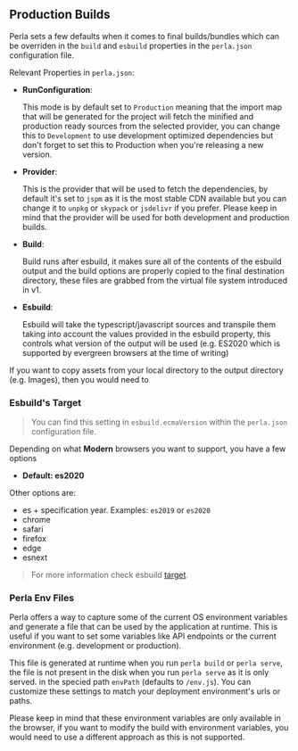 [target]: https://esbuild.github.io/api/#target
[development]: /#/v1/docs/features/development?id=environment-variable-support

## Production Builds

Perla sets a few defaults when it comes to final builds/bundles which can be overriden in the `build` and `esbuild` properties in the `perla.json` configuration file.

Relevant Properties in `perla.json`:

- **RunConfiguration**:

  This mode is by default set to `Production` meaning that the import map that will be generated for the project will fetch the minified and production ready sources from the selected provider, you can change this to `Development` to use development optimized dependencies but don't forget to set this to Production when you're releasing a new version.

- **Provider**:

  This is the provider that will be used to fetch the dependencies, by default it's set to `jspm` as it is the most stable CDN available but you can change it to `unpkg` or `skypack` or `jsdelivr` if you prefer. Please keep in mind that the provider will be used for both development and production builds.

- **Build**:

  Build runs after esbuild, it makes sure all of the contents of the esbuild output and the build options are properly copied to the final destination directory, these files are grabbed from the virtual file system introduced in v1.

- **Esbuild**:

  Esbuild will take the typescript/javascript sources and transpile them taking into account the values provided in the esbuild property, this controls what version of the output will be used (e.g. ES2020 which is supported by evergreen browsers at the time of writing)

If you want to copy assets from your local directory to the output directory (e.g. Images), then you would need to

### Esbuild's Target

> You can find this setting in `esbuild.ecmaVersion` within the `perla.json` configuration file.

Depending on what **Modern** browsers you want to support, you have a few options

- **Default: es2020**

Other options are:

- es + specification year. Examples: `es2019` or `es2020`
- chrome
- safari
- firefox
- edge
- esnext

> For more information check esbuild [target].

### Perla Env Files

Perla offers a way to capture some of the current OS environment variables and generate a file that can be used by the application at runtime. This is useful if you want to set some variables like API endpoints or the current environment (e.g. development or production).

This file is generated at runtime when you run `perla build` or `perla serve`, the file is not present in the disk when you run `perla serve` as it is only served. in the specied path `envPath` (defaults to `/env.js`). You can customize these settings to match your deployment environment's urls or paths.

Please keep in mind that these environment variables are only available in the browser, if you want to modify the build with environment variables, you would need to use a different approach as this is not supported.
